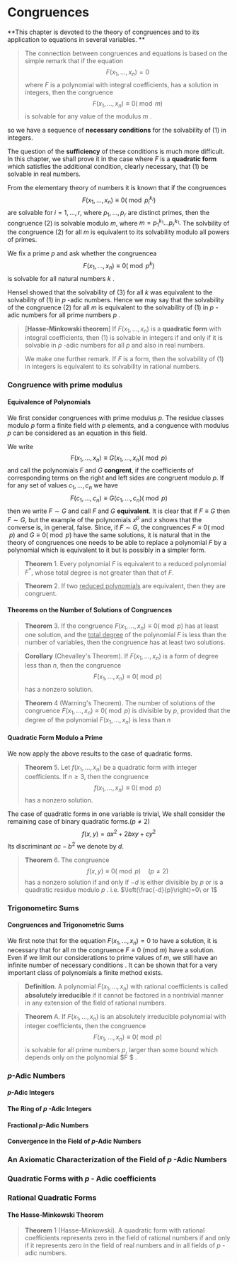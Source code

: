 # Congruences

**This chapter is devoted to the theory of congruences and to its application
to equations in several variables. **

>The connection between congruences and equations is based on the simple remark that if the equation
>$$
>F\left(x_{1}, \ldots, x_{n}\right)=0
>$$
>where $F$ is a polynomial with integral coefficients, has a solution in integers, then the congruence
>$$
>F\left(x_{1}, \ldots, x_{n}\right) \equiv 0(\bmod m)
>$$
>is solvable for any value of the modulus $m$ . 

so we have a sequence of **necessary conditions** for the solvability of (1) in integers. 

The question of the **sufficiency** of these conditions is much more difficult. In this chapter, we shall prove it in the case where $F$ is a **quadratic form** which satisfies the additional condition, clearly necessary, that $(1)$ be solvable in real numbers.

From the elementary theory of numbers it is known that if the congruences
$$
\begin{equation*}
F\left(x_{1}, \ldots, x_{n}\right) \equiv 0\left(\bmod p_{i}^{k_{i}}\right)
\end{equation*}
$$
are solvable for $i=1, \ldots, r,$ where $p_{1}, \ldots, p_{r}$ are distinct primes, then the congruence $(2)$ is solvable modulo $m,$ where $m=p_{1}^{k_{1}} \ldots p_{r}^{k_{1}} .$ The solvbility of the congruence $(2)$ for all $m$ is equivalent to its solvability modulo
all powers of primes. 

We fix a prime $p$ and ask whether the congruencea
$$
F\left(x_{1}, \ldots, x_{n}\right) \equiv 0\left(\bmod p^{k}\right)
$$
is solvable for all natural numbers $k$ .

Hensel showed that the solvability of $(3)$ for all $k$ was equivalent to the solvability of $(1)$ in $p$ -adic numbers. Hence we may say that the solvability of the congruence $(2)$ for all $m$ is equivalent to the solvability of $(1)$ in $p$ -adic numbers for all prime numbers $p$ .

> [__Hasse-Minkowski theorem__]  If $F\left(x_{1}, \ldots, x_{n}\right)$ is a **quadratic form** with integral coefficients, then $(1)$ is solvable in integers if and only if it is solvable in $p$ -adic numbers for all $p$ and also in real numbers.

> We make one further remark. If $F$ is a form, then the solvability of $(1)$ in integers is equivalent to its solvability in rational numbers. 

### Congruence with prime modulus

#### Equivalence of Polynomials

We first consider congruences with prime modulus $p .$ The residue classes modulo $p$ form a finite field with $p$ elements, and a conguence with modulus $p$ can be considered as an equation in this field. 

We write
$$
\begin{equation*}	
F\left(x_{1}, \ldots, x_{n}\right) \equiv G\left(x_{1}, \ldots, x_{n}\right)(\bmod p)
\end{equation*}
$$
and call the polynomials $F$ and $G$ **congrent**, if the coefficients of corresponding terms on the right and left sides are congruent modulo $p .$ If for any set of values $c_{1}, \ldots, c_{n}$ we have
$$
\begin{equation*}
F\left(c_{1}, \ldots, c_{n}\right) \equiv G\left(c_{1}, \ldots, c_{n}\right)(\bmod p) 
\end{equation*}
$$
then we write $F \sim G$ and call $F$ and $G$ **equivalent**. It is clear that if $F \equiv G$ then $F \sim G,$ but the example of the polynomials $x^{p}$ and $x$ shows that the converse is, in general, false. Since, if $F \sim G,$ the congruences $F \equiv 0(\bmod p)$ and $G \equiv 0(\bmod p)$ have the same solutions, it is natural that in the theory of congruences one needs to be able to replace a polynomial $F$ by a polynomial which is equivalent to it but is possibly in a simpler form.

> **Theorem** 1. Every polynomial $F$ is equivalent to a reduced polynomial $F^{*},$ whose total degree is not greater than that of $F .$

> **Theorem** 2. If two <u>reduced polynomials</u> are equivalent, then they are congruent.

#### Theorems on the Number of Solutions of Congruences

> **Theorem** 3. If the congruence $F\left(x_{1}, \ldots, x_{n}\right) \equiv 0(\bmod p)$ has at least one solution, and the <u>total degree</u> of the polynomial $F$ is less than the number of variables, then the congruence has at least two solutions.

> **Corollary** (Chevalley's Theorem). If $F\left(x_{1}, \ldots, x_{n}\right)$ is a form of degree less than $n,$ then the congruence
> $$
> \begin{equation*}
> F\left(x_{1}, \ldots, x_{n}\right) \equiv 0(\bmod p)
> \end{equation*}
> $$
> has a nonzero solution.

> **Theorem** 4 (Warning's Theorem). The number of solutions of the congruence $F\left(x_{1}, \ldots, x_{n}\right) \equiv 0(\bmod p)$ is divisible by $p,$ provided that the degree of the polynomial $F\left(x_{1}, \ldots, x_{n}\right)$ is less than $n$

#### Quadratic Form Modulo a Prime

We now apply the above results to the case of quadratic forms.

> **Theorem** 5. Let $f\left(x_{1}, \ldots, x_{n}\right)$ be a quadratic form with integer coefficients.
> If $n \geqslant 3,$ then the congruence
> $$
> \begin{equation*}
> f\left(x_{1}, \ldots, x_{n}\right) \equiv 0(\bmod p)
> \end{equation*}
> $$
> has a nonzero solution.

The case of quadratic forms in one variable is trivial, We shall consider the remaining case of binary quadratic forms.($p\neq 2$)
$$
\begin{equation*}
	f(x, y)=a x^{2}+2 b x y+c y^{2}
\end{equation*}
$$
Its discriminant $a c-b^{2}$ we denote by $d$.

> **Theorem** 6. The congruence
> $$
> f(x, y) \equiv 0(\bmod p) \quad(p \neq 2)
> $$
> has a nonzero solution if and only if $-d$ is either divisible by $p$ or is a quadratic residue modulo $p$ . i.e. $\left(\frac{-d}{p}\right)=0\ or 1$

### Trigonometirc Sums

#### Congruences and Trigonometric Sums

We first note that for the equation $F\left(x_{1}, \ldots, x_{n}\right)=0$ to have a solution, it is necessary that for all $m$ the congruence $F \equiv 0$ (mod $m )$ have a solution. Even if we limit our considerations to prime values of $m,$ we still have an infinite number of necessary conditions . It can be shown that for a very important class of polynomials a finite method  exists.

> **Definition**. A polynomial $F\left(x_{1}, \ldots, x_{n}\right)$ with rational coefficients is called **absolutely irreducible** if it cannot be factored in a nontrivial manner in any extension of the field of rational numbers.

> **Theorem** A. If $F\left(x_{1}, \ldots, x_{n}\right)$ is an absolutely irreducible polynomial
> with integer coefficients, then the congruence
> $$
> F\left(x_{1}, \ldots, x_{n}\right) \equiv 0(\bmod p)
> $$
> is solvable for all prime numbers $p,$ larger than some bound which depends
> only on the polynomial $F $ .

### $p$-Adic Numbers

#### $p$-Adic Integers

#### The Ring of $p$ -Adic Integers

#### Fractional $p$-Adic Numbers

#### Convergence in the Field of $p$-Adic Numbers

### An Axiomatic Characterization of the Field of $p$ -Adic Numbers



### Quadratic Forms with $p$ - Adic coefficients

### Rational Quadratic Forms

#### The Hasse-Minkowski Theorem

> **Theorem** 1 (Hasse-Minkowski). A quadratic form with rational coefficients represents zero in the field of rational numbers if and only if it represents zero in the field of real numbers and in all fields of $p$ -adic numbers.











